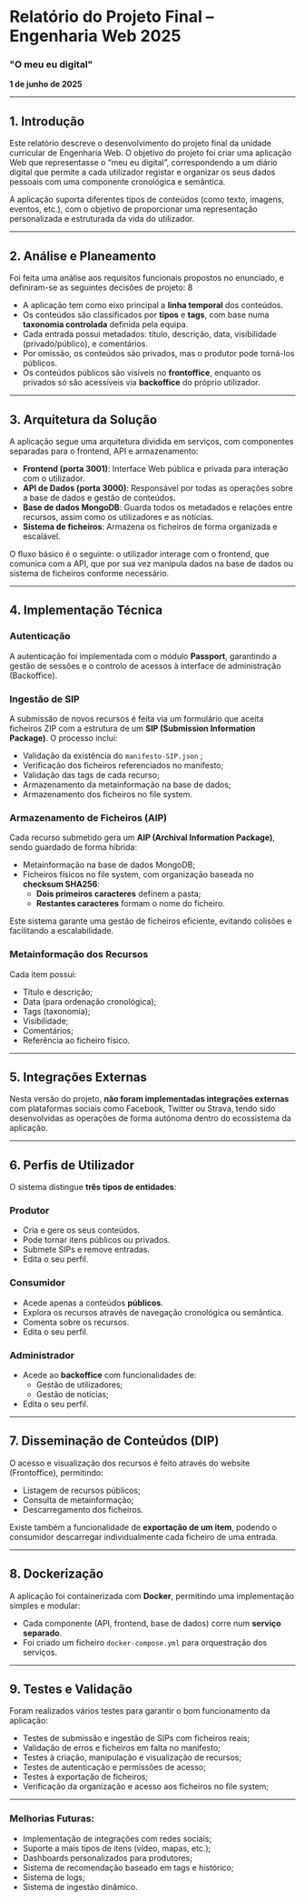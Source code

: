 # Relatório do Projeto Final – Engenharia Web 2025
### "O meu eu digital"    
**1 de junho de 2025**

---

## 1. Introdução

Este relatório descreve o desenvolvimento do projeto final da unidade curricular de Engenharia Web. O objetivo do projeto foi criar uma aplicação Web que representasse o “meu eu digital”, correspondendo a um diário digital que permite a cada utilizador registar e organizar os seus dados pessoais com uma componente cronológica e semântica.

A aplicação suporta diferentes tipos de conteúdos (como texto, imagens, eventos, etc.), com o objetivo de proporcionar uma representação personalizada e estruturada da vida do utilizador.

---

## 2. Análise e Planeamento

Foi feita uma análise aos requisitos funcionais propostos no enunciado, e definiram-se as seguintes decisões de projeto:
8
- A aplicação tem como eixo principal a **linha temporal** dos conteúdos.
- Os conteúdos são classificados por **tipos** e **tags**, com base numa **taxonomia controlada** definida pela equipa.
- Cada entrada possui metadados: título, descrição, data, visibilidade (privado/público), e comentários.
- Por omissão, os conteúdos são privados, mas o produtor pode torná-los públicos.
- Os conteúdos públicos são visíveis no **frontoffice**, enquanto os privados só são acessíveis via **backoffice** do próprio utilizador.

---

## 3. Arquitetura da Solução

A aplicação segue uma arquitetura dividida em serviços, com componentes separadas para o frontend, API e armazenamento:

- **Frontend (porta 3001)**: Interface Web pública e privada para interação com o utilizador.
- **API de Dados (porta 3000)**: Responsável por todas as operações sobre a base de dados e gestão de conteúdos.
- **Base de dados MongoDB**: Guarda todos os metadados e relações entre recursos, assim como os utilizadores e as notícias.
- **Sistema de ficheiros**: Armazena os ficheiros de forma organizada e escalável.

O fluxo básico é o seguinte: o utilizador interage com o frontend, que comunica com a API, que por sua vez manipula dados na base de dados ou sistema de ficheiros conforme necessário.

---

## 4. Implementação Técnica

### Autenticação

A autenticação foi implementada com o módulo **Passport**, garantindo a gestão de sessões e o controlo de acessos à interface de administração (Backoffice).

### Ingestão de SIP

A submissão de novos recursos é feita via um formulário que aceita ficheiros ZIP com a estrutura de um **SIP (Submission Information Package)**. O processo inclui:

- Validação da existência do `manifesto-SIP.json` ;
- Verificação dos ficheiros referenciados no manifesto;
- Validação das tags de cada recurso;
- Armazenamento da metainformação na base de dados;
- Armazenamento dos ficheiros no file system.

### Armazenamento de Ficheiros (AIP)

Cada recurso submetido gera um **AIP (Archival Information Package)**, sendo guardado de forma híbrida:

- Metainformação na base de dados MongoDB;
- Ficheiros físicos no file system, com organização baseada no **checksum SHA256**:
  - **Dois primeiros caracteres** definem a pasta;
  - **Restantes caracteres** formam o nome do ficheiro.

Este sistema garante uma gestão de ficheiros eficiente, evitando colisões e facilitando a escalabilidade.

### Metainformação dos Recursos

Cada item possui:

- Título e descrição;
- Data (para ordenação cronológica);
- Tags (taxonomia);
- Visibilidade;
- Comentários;
- Referência ao ficheiro físico.

---

## 5. Integrações Externas

Nesta versão do projeto, **não foram implementadas integrações externas** com plataformas sociais como Facebook, Twitter ou Strava, tendo sido desenvolvidas as operações de forma autónoma dentro do ecossistema da aplicação.

---

## 6. Perfis de Utilizador

O sistema distingue **três tipos de entidades**:

### Produtor

- Cria e gere os seus conteúdos.
- Pode tornar itens públicos ou privados.
- Submete SIPs e remove entradas.
- Edita o seu perfil.

### Consumidor

- Acede apenas a conteúdos **públicos**.
- Explora os recursos através de navegação cronológica ou semântica.
- Comenta sobre os recursos.
- Edita o seu perfil.


### Administrador

- Acede ao **backoffice** com funcionalidades de:
  - Gestão de utilizadores;
  - Gestão de notícias;
- Edita o seu perfil.

---

## 7. Disseminação de Conteúdos (DIP)

O acesso e visualização dos recursos é feito através do website (Frontoffice), permitindo:

- Listagem de recursos públicos;
- Consulta de metainformação;
- Descarregamento dos ficheiros.

Existe também a funcionalidade de **exportação de um item**, podendo o consumidor descarregar individualmente cada ficheiro de uma entrada.

---

## 8. Dockerização

A aplicação foi containerizada com **Docker**, permitindo uma implementação simples e modular:

- Cada componente (API, frontend, base de dados) corre num **serviço separado**.
- Foi criado um ficheiro `docker-compose.yml` para orquestração dos serviços.

---

## 9. Testes e Validação

Foram realizados vários testes para garantir o bom funcionamento da aplicação:

- Testes de submissão e ingestão de SIPs com ficheiros reais;
- Validação de erros e ficheiros em falta no manifesto;
- Testes à criação, manipulação e visualização de recursos;
- Testes de autenticação e permissões de acesso;
- Testes à exportação de ficheiros;
- Verificação da organização e acesso aos ficheiros no file system;

---

### Melhorias Futuras:

- Implementação de integrações com redes sociais;
- Suporte a mais tipos de itens (vídeo, mapas, etc.);
- Dashboards personalizados para produtores;
- Sistema de recomendação baseado em tags e histórico;
- Sistema de logs;
- Sistema de ingestão dinâmico.
